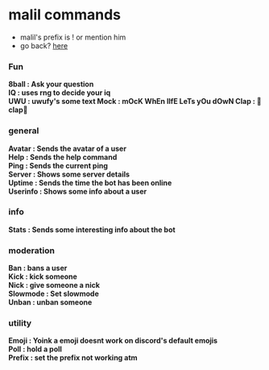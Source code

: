 # malil commands
* malil's prefix is ! or mention him
* go back? [here](https://skyblockdev.github.io/)
### Fun
**8ball   :  Ask your question\
IQ        : uses rng to decide your iq\
UWU       : uwufy's some text
Mock      : mOcK WhEn lIfE LeTs yOu dOwN
Clap      : 👏clap👏**
### general
**Avatar    : Sends the avatar of a user\
Help      : Sends the help command\
Ping      : Sends the current ping\
Server    : Shows some server details\
Uptime    : Sends the time the bot has been online\
Userinfo  : Shows some info about a user**
### info 
**Stats     : Sends some interesting info about the bot**
### moderation
**Ban       : bans a user\
Kick      : kick someone\
Nick      : give someone a nick\
Slowmode  : Set slowmode\
Unban     : unban someone**
### utility
**Emoji     : Yoink a emoji doesnt work on discord's default emojis\
Poll      : hold a poll\
Prefix    : set the prefix not working atm**